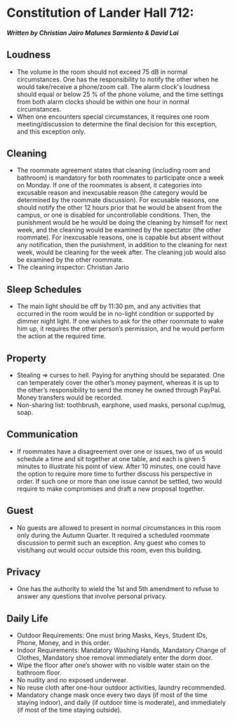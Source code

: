 # Constitution of Lander Hall 712:
##### Written by Christian Jairo Malunes Sarmiento & David Lai

## Loudness
 - The volume in the room should not exceed 75 dB in normal circumstances. One has the responsibility to notify the other when he would take/receive a phone/zoom call. The alarm clock's loudness should equal or below 25 % of the phone volume, and the time settings from both alarm clocks should be within one hour in normal circumstances. 
 - When one encounters special circumstances, it requires one room meeting/discussion to determine the final decision for this exception, and this exception only.

## Cleaning
 - The roommate agreement states that cleaning (including room and bathroom) is mandatory for both roommates to participate once a week on Monday. If one of the roommates is absent, it categories into excusable reason and inexcusable reason (the category would be determined by the roommate discussion). For excusable reasons, one should notify the other 12 hours prior that he would be absent from the campus, or one is disabled for uncontrollable conditions. Then, the punishment would be he would be doing the cleaning by himself for next week, and the cleaning would be examined by the spectator (the other roommate). For inexcusable reasons, one is capable but absent without any notification, then the punishment, in addition to the cleaning for next week, would be cleaning for the week after. The cleaning job would also be examined by the other roommate.
 - The cleaning inspector: Christian Jario

## Sleep Schedules 
 - The main light should be off by 11:30 pm, and any activities that occurred in the room would be in no-light condition or supported by dimmer night light. If one wishes to ask for the other roommate to wake him up, it requires the other person’s permission, and he would perform the action at the required time. 

## Property
 - Stealing => curses to hell. Paying for anything should be separated. One can temperately cover the other’s money payment, whereas it is up to the other’s responsibility to send the money he 
owned through PayPal. Money transfers would be recorded. 
 - Non-sharing list: toothbrush, earphone, used masks, personal cup/mug, soap. 

## Communication
 - If roommates have a disagreement over one or issues, two of us would schedule a time and sit together at one table, and each is given 5 minutes to illustrate his point of view. After 10 minutes, one could have the option to require more time to further discuss his perspective in order. If such one or more than one issue cannot be settled, two would require to make compromises and draft a new proposal together. 

## Guest
 - No guests are allowed to present in normal circumstances in this room only during the Autumn Quarter. It required a scheduled roommate discussion to permit such an exception. Any guest who comes to visit/hang out would occur outside this room, even this building. 

## Privacy
 - One has the authority to wield the 1st and 5th amendment to refuse to answer any questions that involve personal privacy. 

## Daily Life 
 - Outdoor Requirements: One must bring Masks, Keys, Student IDs, Phone, Money, and in this order. 
 - Indoor Requirements: Mandatory Washing Hands, Mandatory Change of Clothes, Mandatory shoe removal immediately enter the dorm door. 
 - Wipe the floor after one’s shower with no visible water stain on the bathroom floor. 
 - No nudity and no exposed underwear.
 - No reuse cloth after one-hour outdoor activities, laundry recommended.
 - Mandatory change mask once every two days (if most of the time staying indoor), and daily (if outdoor time is moderate), and immediately (if most of the time staying outside).


